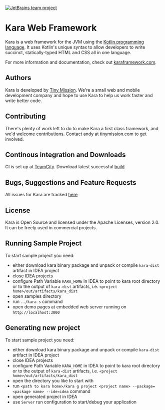 [![JetBrains team project](http://jb.gg/badges/team.svg)](https://confluence.jetbrains.com/display/ALL/JetBrains+on+GitHub)

# Kara Web Framework

Kara is a web framework for the JVM using the [Kotlin programming language](http://confluence.jetbrains.net/display/Kotlin/Welcome).  It uses Kotlin's unique syntax to allow developers to write succinct, statically-typed HTML and CSS all in one language.

For more information and documentation, check out [karaframework.com](http://karaframework.com/).

## Authors

Kara is developed by [Tiny Mission](http://tinymission.com). We're a small web and mobile development company and hope to use Kara to help us work faster and write better code.


## Contributing

There's plenty of work left to do to make Kara a first class framework, and we'd welcome contributions. Contact andy at tinymission.com to get involved.

## Continous integration and Downloads
CI is set up at [TeamCity](http://teamcity.jetbrains.com/project.html?projectId=project77&tab=projectOverview).
Download latest successful [build](http://teamcity.jetbrains.com/repository/download/bt432/.lastSuccessful/kara-{build.number}.zip)

## Bugs, Suggestions and Feature Requests

All issues for Kara are tracked [here](http://youtrack.codebetter.com/issues/kara)

## License

Kara is Open Source and licensed under the Apache Licenses, version 2.0. It can be freely used in commercial projects.


## Running Sample Project

To start sample project you need:
* either download kara binary package and unpack or compile `kara-dist` artifact in IDEA project
* close IDEA projects
* configure Path Variable `KARA_HOME` in IDEA to point to kara root directory or to the output of `kara-dist` artifacts, i.e. `<project home>/out/artifacts/kara_dist`
* open samples directory
* run `../kara s` command
* open demo pages at embedded web server running on `http://localhost:3000`

## Generating new project

To start sample project you need:
* either download kara binary package and unpack or compile `kara-dist` artifact in IDEA project
* close IDEA projects
* configure Path Variable `KARA_HOME` in IDEA to point to kara root directory or to the output of `kara-dist` artifacts, i.e. `<project home>/out/artifacts/kara_dist`
* open the directory you like to start with
* run `<path to kara home>/kara g project <project name> --package=<package name> --ide=idea` command
* open generated project in IDEA
* use `Server` run configuration to start/debug your application

